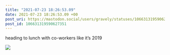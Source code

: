 ```yaml
---
title: "2021-07-23 18:26:53.09"
date: 2021-07-23 18:26:53.09 +00
post_uri: https://mastodon.social/users/gravely/statuses/106631319590627351
post_id: 106631319590627351
---
```

heading to lunch with co-workers like it’s 2019


![](/images/106631319549224374.jpg)

